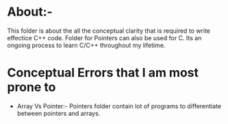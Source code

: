 # About:-
 This folder is about the all the conceptual clarity that is required to write effectice C++ code. 
 Folder for Pointers can also be used for C. 
 Its an ongoing process to learn C/C++ throughout my lifetime.

 # Conceptual Errors that I am most prone to
  * Array Vs Pointer:- Pointers folder contain lot of programs to differentiate between pointers and arrays.
 
 
